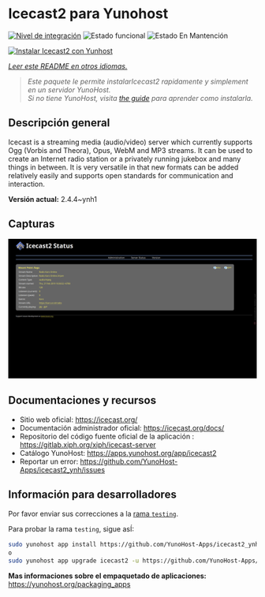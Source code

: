 <!--
Este archivo README esta generado automaticamente<https://github.com/YunoHost/apps/tree/master/tools/readme_generator>
No se debe editar a mano.
-->

# Icecast2 para Yunohost

[![Nivel de integración](https://dash.yunohost.org/integration/icecast2.svg)](https://ci-apps.yunohost.org/ci/apps/icecast2/) ![Estado funcional](https://ci-apps.yunohost.org/ci/badges/icecast2.status.svg) ![Estado En Mantención](https://ci-apps.yunohost.org/ci/badges/icecast2.maintain.svg)

[![Instalar Icecast2 con Yunhost](https://install-app.yunohost.org/install-with-yunohost.svg)](https://install-app.yunohost.org/?app=icecast2)

*[Leer este README en otros idiomas.](./ALL_README.md)*

> *Este paquete le permite instalarIcecast2 rapidamente y simplement en un servidor YunoHost.*  
> *Si no tiene YunoHost, visita [the guide](https://yunohost.org/install) para aprender como instalarla.*

## Descripción general

Icecast is a streaming media (audio/video) server which currently supports Ogg (Vorbis and Theora), Opus, WebM and MP3 streams.
It can be used to create an Internet radio station or a privately running jukebox and many things in between. It is very versatile in that new formats can be added relatively easily and supports open standards for communication and interaction.


**Versión actual:** 2.4.4~ynh1

## Capturas

![Captura de Icecast2](./doc/screenshots/screenshot.png)

## Documentaciones y recursos

- Sitio web oficial: <https://icecast.org/>
- Documentación administrador oficial: <https://icecast.org/docs/>
- Repositorio del código fuente oficial de la aplicación : <https://gitlab.xiph.org/xiph/icecast-server>
- Catálogo YunoHost: <https://apps.yunohost.org/app/icecast2>
- Reportar un error: <https://github.com/YunoHost-Apps/icecast2_ynh/issues>

## Información para desarrolladores

Por favor enviar sus correcciones a la [rama `testing`](https://github.com/YunoHost-Apps/icecast2_ynh/tree/testing).

Para probar la rama `testing`, sigue asÍ:

```bash
sudo yunohost app install https://github.com/YunoHost-Apps/icecast2_ynh/tree/testing --debug
o
sudo yunohost app upgrade icecast2 -u https://github.com/YunoHost-Apps/icecast2_ynh/tree/testing --debug
```

**Mas informaciones sobre el empaquetado de aplicaciones:** <https://yunohost.org/packaging_apps>
